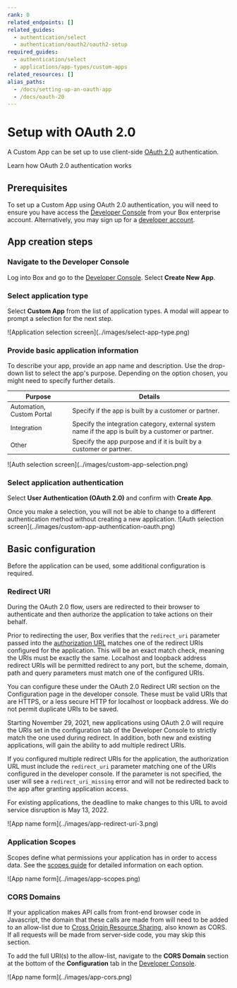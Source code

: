 ```yaml
---
rank: 0
related_endpoints: []
related_guides: 
  - authentication/select
  - authentication/oauth2/oauth2-setup
required_guides: 
  - authentication/select
  - applications/app-types/custom-apps
related_resources: []
alias_paths:
  - /docs/setting-up-an-oauth-app
  - /docs/oauth-20
---
```


# Setup with OAuth 2.0

A Custom App can be set up to use client-side [OAuth 2.0][oauth2] authentication.

<CTA to='g://authentication/oauth2'>
  Learn how OAuth 2.0 authentication works
</CTA>

## Prerequisites

To set up a Custom App using OAuth 2.0 authentication, you will need to ensure
you have access the [Developer Console][devconsole] from your Box enterprise 
account. Alternatively, you may sign up for a [developer account][devaccount].

## App creation steps

### Navigate to the Developer Console

Log into Box and go to the 
[Developer Console][devconsole]. Select **Create New App**.

### Select application type

Select **Custom App** from the list of application types. A modal will appear to
prompt a selection for the next step.

<ImageFrame border>
  ![Application selection screen](../images/select-app-type.png)
</ImageFrame>

### Provide basic application information

<!-- markdownlint-disable line-length -->

To describe your app, provide an app name and description.
Use the drop-down list to select the app's purpose. Depending on the option chosen, you might need to specify further details.

| Purpose | Details|
|------| --------| 
|Automation, Custom Portal| Specify if the app is built by a customer or partner. |
|Integration|  Specify the integration category, external system name if the app is built by a customer or partner. |
|Other| Specify the app purpose and if it is built by a customer or partner. |

<!-- markdownlint-enable line-length -->

<ImageFrame border center width="300">
  ![Auth selection screen](../images/custom-app-selection.png)
</ImageFrame>

### Select application authentication

Select **User Authentication (OAuth 2.0)** and confirm with **Create App**.

<Message warning>
Once you make a selection, you will not be able to change to a different 
authentication method without creating a new application.
</Message>

<ImageFrame border center width="300">
  ![Auth selection screen](../images/custom-app-authentication-oauth.png)
</ImageFrame>

## Basic configuration

Before the application can be used, some additional configuration is
required.

### Redirect URI

During the OAuth 2.0 flow, users are redirected to their browser to
authenticate and then authorize the application to take actions on their behalf.

Prior to redirecting the user, Box verifies that the `redirect_uri` parameter
passed into the [authorization URL][url-redirect] matches one of the redirect
URIs configured for the application. This will be an exact match check, meaning
the URIs must be exactly the same. Localhost and loopback address redirect URIs
will be permitted redirect to any port, but the scheme, domain, path and query
parameters must match one of the configured URIs.

You can configure these under the OAuth 2.0 Redirect URI section on the
Configuration page in the developer console. These must be valid URIs that are
HTTPS, or a less secure HTTP for localhost or loopback address. We do not
permit duplicate URIs to be saved.

<Message warning>
  Starting November 29, 2021, new applications using OAuth 2.0 will
  require the URIs set in the configuration tab of the Developer Console to
  strictly match the one used during redirect. In addition, both new and
  existing applications, will gain the ability to add multiple redirect URIs.

  If you configured multiple redirect URIs for the application, 
  the authorization URL must include the `redirect_uri` parameter matching one
  of the URIs configured in the developer console. 
  If the parameter is not specified, the user will see a `redirect_uri_missing`
  error and will not be redirected back to the app after granting application
  access.

  For existing applications, the deadline to make changes to this URL to avoid
  service disruption is May 13, 2022.
</Message>

<ImageFrame border width="600" center>
  ![App name form](../images/app-redirect-uri-3.png)
</ImageFrame>

### Application Scopes

Scopes define what permissions your application has in order to access data. See
the [scopes guide][scopes] for detailed information on each option.

<ImageFrame border width="600" center>
  ![App name form](../images/app-scopes.png)
</ImageFrame>

### CORS Domains

If your application makes API calls from front-end browser code in
Javascript, the domain that these calls are made from will need to be
added to an allow-list due to [Cross Origin Resource Sharing][cors],
also known as CORS. If all requests will be made from server-side code,
you may skip this section.

To add the full URI(s) to the allow-list, navigate to the **CORS Domain** 
section at the bottom of the **Configuration** tab in the
[Developer Console][devconsole].

<ImageFrame border>
  ![App name form](../images/app-cors.png)
</ImageFrame>

[devconsole]: https://app.box.com/developers/console
[devaccount]: https://account.box.com/signup/n/developer
[devtoken]: g://authentication/tokens/developer-tokens
[scopes]: g://api-calls/permissions-and-errors/scopes
[cors]: https://en.wikipedia.org/wiki/Cross-origin_resource_sharing
[oauth2]: g://authentication/oauth2
[url-redirect]: e://get-authorize/#param-redirect_uri